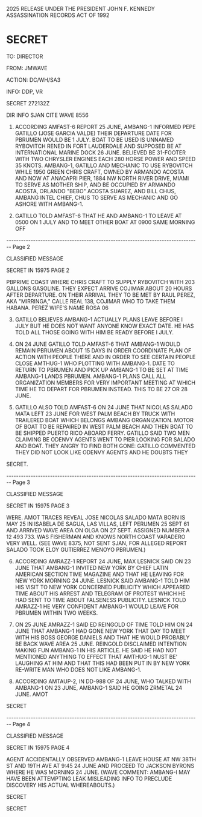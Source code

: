 2025 RELEASE UNDER THE PRESIDENT JOHN F. KENNEDY ASSASSINATION RECORDS ACT OF 1992

# SECRET

TO: DIRECTOR

FROM: JMWAVE

ACTION: DC/WH/SA3

INFO: DDP, VR

SECRET 272132Z

DIR INFO SJAN CITE WAVE 8556

1. ACCORDING AMFAST-6 REPORT 25 JUNE, AMBANG-1 INFORMED PEPE GATILLO (JOSE GARCIA VALDE) THEIR DEPARTURE DATE FOR PBRUMEN WOULD BE 1 JULY. BOAT TO BE USED IS UNNAMED RYBOVITCH RENED IN FORT LAUDERDALE AND SUPPOSED BE AT INTERNATIONAL MARINE DOCK 26 JUNE. BELIEVED BE 31-FOOTER WITH TWO CHRYSLER ENGINES EACH 280 HORSE POWER AND SPEED 35 KNOTS. AMBANG-1, GATILLO AND MECHANIC TO USE RYBOVITCH WHILE 1950 GREEN CHRIS CRAFT, OWNED BY ARMANDO ACOSTA AND NOW AT ANACAPRI PIER, 1884 NW NORTH RIVER DRIVE, MIAMI TO SERVE AS MOTHER SHIP, AND BE OCCUPIED BY ARMANDO ACOSTA, ORLANDO "BEBO" ACOSTA SUAREZ, AND BILL CHUS, AMBANG INTEL CHIEF, CHUS TO SERVE AS MECHANIC AND GO ASHORE WITH AMBANG-1.

2. GATILLO TOLD AMFAST-6 THAT HE AND AMBANG-1 TO LEAVE AT 0500 ON 1 JULY AND TO MEET OTHER BOAT AT 0900 SAME MORNING OFF


-------------------------------------------------------------------------------- Page 2

CLASSIFIED MESSAGE

SECRET IN 15975 PAGE 2

PBPRIME COAST WHERE CHRIS CRAFT TO SUPPLY RYBOVITCH WITH 203 GALLONS
GASOLINE. THEY EXPECT ARRIVE COJIMAR ABOUT 20 HOURS AFTER DEPARTURE.
ON THEIR ARRIVAL THEY TO BE MET BY RAUL PEREZ, AKA "MIRRINGA,"
CALLE REAL 138, COJIMAR WHO TO TAKE THEM HABANA. PEREZ WIFE'S
NAME ROSA 06

3. GATILLO BELIEVES AMBANG-1 ACTUALLY PLANS LEAVE BEFORE
   I JULY BUT HE DOES NOT WANT ANYONE KNOW EXACT DATE. HE HAS TOLD
   ALL THOSE GOING WITH HIM BE READY BEFORE I JULY.

4. ON 24 JUNE GATILLO TOLD AMFAST-6 THAT AMBANG-1 WOULD REMAIN
   PBRUMEN ABOUT 15 DAYS IN ORDER COORDINATE PLAN OF ACTION WITH
   PEOPLE THERE AND IN ORDER TO SEE CERTAIN PEOPLE CLOSE AMTHUG-1
   WHO PLOTTING WITH AMBANG-1. DATE TO RETURN TO PBRUMEN AND PICK
   UP AMBANG-1 TO BE SET AT TIME AMBANG-1 LANDS PBRUMEN. AMBANG-1
   PLANS CALL ALL ORGANIZATION MEMBERS FOR VERY IMPORTANT MEETING AT
   WHICH TIME HE TO DEPART FOR PBRUMEN INSTEAD. THIS TO BE 27 OR 28
   JUNE.

5. GATILLO ALSO TOLD AMFAST-6 ON 24 JUNE THAT NICOLAS SALADO
   MATA LEFT 23 JUNE FOR WEST PALM BEACH BY TRUCK WITH TRAILERED BOAT
   WHICH BELONGS AMBANG ORGANIZATION. MOTOR OF BOAT TO BE REPAIRED
   IN WEST PALM BEACH AND THEN BOAT TO BE SHIPPED PUERTO RICO ABOARD
   FERRY. GATILLO SAID TWO MEN CLAIMING BE ODENVY AGENTS WENT TO PIER
   LOOKING FOR SALADO AND BOAT. THEY ANGRY TO FIND BOTH GONE: GATILLO
   COMMENTED THEY DID NOT LOOK LIKE ODENVY AGENTS AND HE DOUBTS THEY

SECRET.


-------------------------------------------------------------------------------- Page 3

CLASSIFIED MESSAGE

SECRET IN 15975 PAGE 3

WERE. AMOT TRACES REVEAL JOSE NICOLAS SALADO MATA BORN IS MAY 25
IN ISABELA DE SAGUA, LAS VILLAS, LEFT PERUMEN 25 SEPT 61 AND
ARRIVED WAVE AREA ON OLGA ON 27 SEPT. ASSIGNED NUMBER A 12 493 733.
WAS FISHERMAN AND KNOWS NORTH COAST VARADERO VERY WELL. (SEE WAVE 8375, NOT SENT SJAN, FOR ALLEGED REPORT SALADO TOOK ELOY
GUTIERREZ ΜΕΝΟΥO PBRUMEN.)

6. ACCORDING AMRAZZ-1 REPORT 24 JUNE, MAX LESNICK SAID ON
   23 JUNE THAT AMBANG-1 INVITED NEW YORK BY CHIEF LATIN AMERICAN
   SECTION TIME MAGAZINE AND THAT HE LEAVING FOR NEW YORK MORNING 24
   JUNE. LESNICK SAID AMBANG-1 TOLD HIM HIS VISIT TO NEW YORK CONCERNED
   PUBLICITY WHICH APPEARED TIME ABOUT HIS ARREST AND TELEGRAM OF
   PROTEST WHICH HE HAD SENT TO TIME ABOUT FALSENESS PUBLICITY.
   LESNICK TOLD AMRAZZ-1 HE VERY CONFIDENT AMBANG-1 WOULD LEAVE FOR
   PBRUMEN WITHIN TWO WEEKS.

7. ON 25 JUNE AMRAZZ-1 SAID ED REINGOLD OF TIME TOLD HIM ON
   24 JUNE THAT AMBANG-1 HAD GONE NEW YORK THAT DAY TO MEET WITH HIS
   BOSS GEORGE DANIELS AND THAT HE WOULD PROBABLY BE BACK WAVE AREA
   25 JUNE. REINGOLD DISCLAIMED INTENTION MAKING FUN AMBANG-1 IN HIS
   ARTICLE. HE SAID HE HAD NOT MENTIONED ANYTHING TO EFFECT THAT
   AMTHUG-1 NUST BE' LAUGHING AT HIM AND THAT THIS HAD BEEN PUT IN BY
   NEW YORK RE-WRITE MAN WHO DOES NOT LIKE AMBANG-1.

8. ACCORDING AMTAUP-2, IN DD-988 OF 24 JUNE, WHO TALKED WITH
   AMBANG-1 ON 23 JUNE, AMBANG-1 SAID HE GOING ZRMETAL 24 JUNE. AMOT

SECRET


-------------------------------------------------------------------------------- Page 4

CLASSIFIED MESSAGE

SECRET IN 15975 PAGE 4

AGENT ACCIDENTALLY OBSERVED AMBANG-1 LEAVE HOUSE AT NW 38TH ST AND
19TH AVE AT 9:45 24 JUNE AND PROCEED TO JACKSON BYRONS WHERE HE
WAS MORNING 24 JUNE. (WAVE COMMENT: AMBANG-I MAY HAVE BEEN
ATTEMPTING LEAK MISLEADING INFO TO PRECLUDE DISCOVERY HIS ACTUAL
WHEREABOUTS.)

SECRET

SECRET
